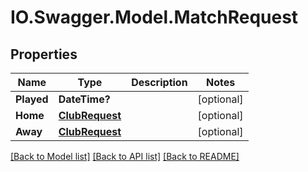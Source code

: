 # IO.Swagger.Model.MatchRequest
## Properties

Name | Type | Description | Notes
------------ | ------------- | ------------- | -------------
**Played** | **DateTime?** |  | [optional] 
**Home** | [**ClubRequest**](ClubRequest.md) |  | [optional] 
**Away** | [**ClubRequest**](ClubRequest.md) |  | [optional] 

[[Back to Model list]](../README.md#documentation-for-models) [[Back to API list]](../README.md#documentation-for-api-endpoints) [[Back to README]](../README.md)

